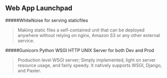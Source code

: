 Web App Launchpad 
-


#####WhiteNoise for serving staticfiles 
>Making static files a self-contained unit that can be deployed anywhere 
without relying on nginx, Amazon S3 or any other external service.

#####Gunicorn Python WSGI HTTP UNIX Server for both Dev and Prod
>Production level WSGI server; Simply implemented, light on server resource usage, and fairly speedy. It natively supports WSGI, Django, and Paster.
